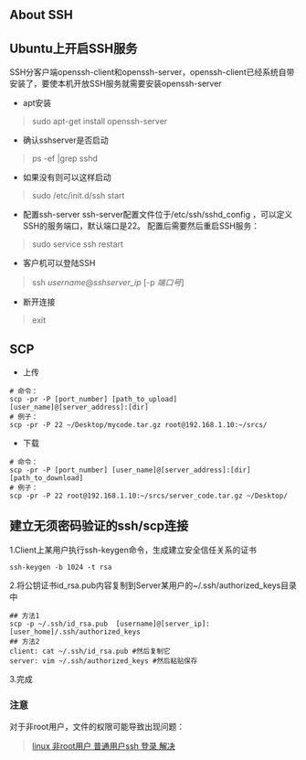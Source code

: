 ## About SSH

## Ubuntu上开启SSH服务

SSH分客户端openssh-client和openssh-server，openssh-client已经系统自带安装了，要使本机开放SSH服务就需要安装openssh-server

* apt安装
>sudo apt-get install openssh-server

* 确认sshserver是否启动
>ps -ef |grep sshd

* 如果没有则可以这样启动
>sudo /etc/init.d/ssh start

* 配置ssh-server
ssh-server配置文件位于/etc/ssh/sshd_config ，可以定义SSH的服务端口，默认端口是22。
配置后需要然后重启SSH服务：
>sudo service ssh restart

* 客户机可以登陆SSH
>ssh _username_@_sshserver_ip_ [-p _端口号_]

* 断开连接
>exit


## SCP
* 上传
```
# 命令：
scp -pr -P [port_number] [path_to_upload] [user_name]@[server_address]:[dir]
# 例子：
scp -pr -P 22 ~/Desktop/mycode.tar.gz root@192.168.1.10:~/srcs/
```

* 下载
```
# 命令：
scp -pr -P [port_number] [user_name]@[server_address]:[dir] [path_to_download] 
# 例子：
scp -pr -P 22 root@192.168.1.10:~/srcs/server_code.tar.gz ~/Desktop/
```

## 建立无须密码验证的ssh/scp连接

1.Client上某用户执行ssh-keygen命令，生成建立安全信任关系的证书
```shell
ssh-keygen -b 1024 -t rsa
```

2.将公钥证书id_rsa.pub内容复制到Server某用户的~/.ssh/authorized_keys目录中
```shell
## 方法1
scp -p ~/.ssh/id_rsa.pub  [username]@[server_ip]:[user_home]/.ssh/authorized_keys
## 方法2
client: cat ~/.ssh/id_rsa.pub #然后复制它
server: vim ~/.ssh/authorized_keys #然后粘贴保存
```

3.完成

### 注意
对于非root用户，文件的权限可能导致出现问题：

> [linux 非root用户 普通用户ssh 登录 解决](http://www.blogjava.net/hello-yun/archive/2012/05/16/378329.html)
